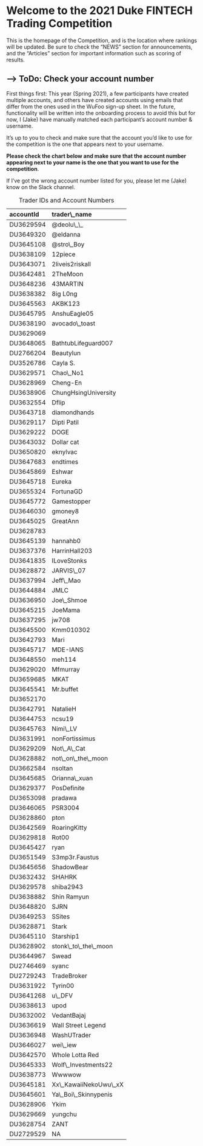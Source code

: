 
<!-- README.md is generated from README.Rmd. Please edit that file -->

# Welcome to the 2021 Duke FINTECH Trading Competition

This is the homepage of the Competition, and is the location where
rankings will be updated. Be sure to check the “NEWS” section for
announcements, and the “Articles” section for important information such
as scoring of results.

<!-- badges: start -->
<!-- badges: end -->

## –&gt; ToDo: Check your account number

First things first: This year (Spring 2021), a few participants have
created multiple accounts, and others have created accounts using emails
that differ from the ones used in the WuFoo sign-up sheet. In the
future, functionality will be written into the onboarding process to
avoid this but for now, I (Jake) have manually matched each
participant’s account number & username.

It’s up to you to check and make sure that the account you’d like to use
for the competition is the one that appears next to your username.

**Please check the chart below and make sure that the account number
appearing next to your name is the one that you want to use for the
competition**.

If I’ve got the wrong account number listed for you, please let me
(Jake) know on the Slack channel.

<table>
<caption>
Trader IDs and Account Numbers
</caption>
<thead>
<tr>
<th style="text-align:left;">
accountId
</th>
<th style="text-align:left;">
trader\_name
</th>
</tr>
</thead>
<tbody>
<tr>
<td style="text-align:left;">
DU3629594
</td>
<td style="text-align:left;">
@deolu\_\_
</td>
</tr>
<tr>
<td style="text-align:left;">
DU3649320
</td>
<td style="text-align:left;">
@eldanna
</td>
</tr>
<tr>
<td style="text-align:left;">
DU3645108
</td>
<td style="text-align:left;">
@stro\_Boy
</td>
</tr>
<tr>
<td style="text-align:left;">
DU3638109
</td>
<td style="text-align:left;">
12piece
</td>
</tr>
<tr>
<td style="text-align:left;">
DU3643071
</td>
<td style="text-align:left;">
2liveis2riskall
</td>
</tr>
<tr>
<td style="text-align:left;">
DU3642481
</td>
<td style="text-align:left;">
2TheMoon
</td>
</tr>
<tr>
<td style="text-align:left;">
DU3648236
</td>
<td style="text-align:left;">
43MARTIN
</td>
</tr>
<tr>
<td style="text-align:left;">
DU3638382
</td>
<td style="text-align:left;">
8ig L0ng
</td>
</tr>
<tr>
<td style="text-align:left;">
DU3645563
</td>
<td style="text-align:left;">
AKBK123
</td>
</tr>
<tr>
<td style="text-align:left;">
DU3645795
</td>
<td style="text-align:left;">
AnshuEagle05
</td>
</tr>
<tr>
<td style="text-align:left;">
DU3638190
</td>
<td style="text-align:left;">
avocado\_toast
</td>
</tr>
<tr>
<td style="text-align:left;">
DU3629069
</td>
<td style="text-align:left;">
<B@nk>
</td>
</tr>
<tr>
<td style="text-align:left;">
DU3648065
</td>
<td style="text-align:left;">
BathtubLifeguard007
</td>
</tr>
<tr>
<td style="text-align:left;">
DU2766204
</td>
<td style="text-align:left;">
Beautylun
</td>
</tr>
<tr>
<td style="text-align:left;">
DU3526786
</td>
<td style="text-align:left;">
Cayla S.
</td>
</tr>
<tr>
<td style="text-align:left;">
DU3629571
</td>
<td style="text-align:left;">
Chao\_No1
</td>
</tr>
<tr>
<td style="text-align:left;">
DU3628969
</td>
<td style="text-align:left;">
Cheng-En
</td>
</tr>
<tr>
<td style="text-align:left;">
DU3638906
</td>
<td style="text-align:left;">
ChungHsingUniversity
</td>
</tr>
<tr>
<td style="text-align:left;">
DU3632554
</td>
<td style="text-align:left;">
Dflip
</td>
</tr>
<tr>
<td style="text-align:left;">
DU3643718
</td>
<td style="text-align:left;">
diamondhands
</td>
</tr>
<tr>
<td style="text-align:left;">
DU3629117
</td>
<td style="text-align:left;">
Dipti Patil
</td>
</tr>
<tr>
<td style="text-align:left;">
DU3629222
</td>
<td style="text-align:left;">
DOGE
</td>
</tr>
<tr>
<td style="text-align:left;">
DU3643032
</td>
<td style="text-align:left;">
Dollar cat
</td>
</tr>
<tr>
<td style="text-align:left;">
DU3650820
</td>
<td style="text-align:left;">
eknylvac
</td>
</tr>
<tr>
<td style="text-align:left;">
DU3647683
</td>
<td style="text-align:left;">
endtimes
</td>
</tr>
<tr>
<td style="text-align:left;">
DU3645869
</td>
<td style="text-align:left;">
Eshwar
</td>
</tr>
<tr>
<td style="text-align:left;">
DU3645718
</td>
<td style="text-align:left;">
Eureka
</td>
</tr>
<tr>
<td style="text-align:left;">
DU3655324
</td>
<td style="text-align:left;">
FortunaGD
</td>
</tr>
<tr>
<td style="text-align:left;">
DU3645772
</td>
<td style="text-align:left;">
Gamestopper
</td>
</tr>
<tr>
<td style="text-align:left;">
DU3646030
</td>
<td style="text-align:left;">
gmoney8
</td>
</tr>
<tr>
<td style="text-align:left;">
DU3645025
</td>
<td style="text-align:left;">
GreatAnn
</td>
</tr>
<tr>
<td style="text-align:left;">
DU3628783
</td>
<td style="text-align:left;">
<GU@LTER>
</td>
</tr>
<tr>
<td style="text-align:left;">
DU3645139
</td>
<td style="text-align:left;">
hannahb0
</td>
</tr>
<tr>
<td style="text-align:left;">
DU3637376
</td>
<td style="text-align:left;">
HarrinHall203
</td>
</tr>
<tr>
<td style="text-align:left;">
DU3641835
</td>
<td style="text-align:left;">
ILoveStonks
</td>
</tr>
<tr>
<td style="text-align:left;">
DU3628872
</td>
<td style="text-align:left;">
JARVIS\_07
</td>
</tr>
<tr>
<td style="text-align:left;">
DU3637994
</td>
<td style="text-align:left;">
Jeff\_Mao
</td>
</tr>
<tr>
<td style="text-align:left;">
DU3644884
</td>
<td style="text-align:left;">
JMLC
</td>
</tr>
<tr>
<td style="text-align:left;">
DU3636950
</td>
<td style="text-align:left;">
Joe\_Shmoe
</td>
</tr>
<tr>
<td style="text-align:left;">
DU3645215
</td>
<td style="text-align:left;">
JoeMama
</td>
</tr>
<tr>
<td style="text-align:left;">
DU3637295
</td>
<td style="text-align:left;">
jw708
</td>
</tr>
<tr>
<td style="text-align:left;">
DU3645500
</td>
<td style="text-align:left;">
Kmm010302
</td>
</tr>
<tr>
<td style="text-align:left;">
DU3642793
</td>
<td style="text-align:left;">
Mari
</td>
</tr>
<tr>
<td style="text-align:left;">
DU3645717
</td>
<td style="text-align:left;">
MDE-IANS
</td>
</tr>
<tr>
<td style="text-align:left;">
DU3648550
</td>
<td style="text-align:left;">
meh114
</td>
</tr>
<tr>
<td style="text-align:left;">
DU3629020
</td>
<td style="text-align:left;">
Mfmurray
</td>
</tr>
<tr>
<td style="text-align:left;">
DU3659685
</td>
<td style="text-align:left;">
MKAT
</td>
</tr>
<tr>
<td style="text-align:left;">
DU3645541
</td>
<td style="text-align:left;">
Mr.buffet
</td>
</tr>
<tr>
<td style="text-align:left;">
DU3652170
</td>
<td style="text-align:left;">
<mvk@18>
</td>
</tr>
<tr>
<td style="text-align:left;">
DU3642791
</td>
<td style="text-align:left;">
NatalieH
</td>
</tr>
<tr>
<td style="text-align:left;">
DU3644753
</td>
<td style="text-align:left;">
ncsu19
</td>
</tr>
<tr>
<td style="text-align:left;">
DU3645763
</td>
<td style="text-align:left;">
Nimi\_LV
</td>
</tr>
<tr>
<td style="text-align:left;">
DU3631991
</td>
<td style="text-align:left;">
nonFortissimus
</td>
</tr>
<tr>
<td style="text-align:left;">
DU3629209
</td>
<td style="text-align:left;">
Not\_A\_Cat
</td>
</tr>
<tr>
<td style="text-align:left;">
DU3628882
</td>
<td style="text-align:left;">
not\_on\_the\_moon
</td>
</tr>
<tr>
<td style="text-align:left;">
DU3662584
</td>
<td style="text-align:left;">
nsoltan
</td>
</tr>
<tr>
<td style="text-align:left;">
DU3645685
</td>
<td style="text-align:left;">
Orianna\_xuan
</td>
</tr>
<tr>
<td style="text-align:left;">
DU3629377
</td>
<td style="text-align:left;">
PosDefinite
</td>
</tr>
<tr>
<td style="text-align:left;">
DU3653098
</td>
<td style="text-align:left;">
pradawa
</td>
</tr>
<tr>
<td style="text-align:left;">
DU3646065
</td>
<td style="text-align:left;">
PSR3004
</td>
</tr>
<tr>
<td style="text-align:left;">
DU3628860
</td>
<td style="text-align:left;">
pton
</td>
</tr>
<tr>
<td style="text-align:left;">
DU3642569
</td>
<td style="text-align:left;">
RoaringKitty
</td>
</tr>
<tr>
<td style="text-align:left;">
DU3629818
</td>
<td style="text-align:left;">
Rot00
</td>
</tr>
<tr>
<td style="text-align:left;">
DU3645427
</td>
<td style="text-align:left;">
ryan
</td>
</tr>
<tr>
<td style="text-align:left;">
DU3651549
</td>
<td style="text-align:left;">
S3mp3r.Faustus
</td>
</tr>
<tr>
<td style="text-align:left;">
DU3645656
</td>
<td style="text-align:left;">
ShadowBear
</td>
</tr>
<tr>
<td style="text-align:left;">
DU3632432
</td>
<td style="text-align:left;">
SHAHRK
</td>
</tr>
<tr>
<td style="text-align:left;">
DU3629578
</td>
<td style="text-align:left;">
shiba2943
</td>
</tr>
<tr>
<td style="text-align:left;">
DU3638882
</td>
<td style="text-align:left;">
Shin Ramyun
</td>
</tr>
<tr>
<td style="text-align:left;">
DU3648820
</td>
<td style="text-align:left;">
SJRN
</td>
</tr>
<tr>
<td style="text-align:left;">
DU3649253
</td>
<td style="text-align:left;">
SSites
</td>
</tr>
<tr>
<td style="text-align:left;">
DU3628871
</td>
<td style="text-align:left;">
Stark
</td>
</tr>
<tr>
<td style="text-align:left;">
DU3645110
</td>
<td style="text-align:left;">
Starship1
</td>
</tr>
<tr>
<td style="text-align:left;">
DU3628902
</td>
<td style="text-align:left;">
stonk\_to\_the\_moon
</td>
</tr>
<tr>
<td style="text-align:left;">
DU3644967
</td>
<td style="text-align:left;">
Swead
</td>
</tr>
<tr>
<td style="text-align:left;">
DU2746469
</td>
<td style="text-align:left;">
syanc
</td>
</tr>
<tr>
<td style="text-align:left;">
DU2729243
</td>
<td style="text-align:left;">
TradeBroker
</td>
</tr>
<tr>
<td style="text-align:left;">
DU3631922
</td>
<td style="text-align:left;">
Tyrin00
</td>
</tr>
<tr>
<td style="text-align:left;">
DU3641268
</td>
<td style="text-align:left;">
u\_DFV
</td>
</tr>
<tr>
<td style="text-align:left;">
DU3638613
</td>
<td style="text-align:left;">
upod
</td>
</tr>
<tr>
<td style="text-align:left;">
DU3632002
</td>
<td style="text-align:left;">
VedantBajaj
</td>
</tr>
<tr>
<td style="text-align:left;">
DU3636619
</td>
<td style="text-align:left;">
Wall Street Legend
</td>
</tr>
<tr>
<td style="text-align:left;">
DU3636948
</td>
<td style="text-align:left;">
WashUTrader
</td>
</tr>
<tr>
<td style="text-align:left;">
DU3646027
</td>
<td style="text-align:left;">
wei\_iew
</td>
</tr>
<tr>
<td style="text-align:left;">
DU3642570
</td>
<td style="text-align:left;">
Whole Lotta Red
</td>
</tr>
<tr>
<td style="text-align:left;">
DU3645333
</td>
<td style="text-align:left;">
Wolf\_Investments22
</td>
</tr>
<tr>
<td style="text-align:left;">
DU3638773
</td>
<td style="text-align:left;">
Wwwwow
</td>
</tr>
<tr>
<td style="text-align:left;">
DU3645181
</td>
<td style="text-align:left;">
Xx\_KawaiiNekoUwu\_xX
</td>
</tr>
<tr>
<td style="text-align:left;">
DU3645601
</td>
<td style="text-align:left;">
Ya\_Boi\_Skinnypenis
</td>
</tr>
<tr>
<td style="text-align:left;">
DU3628906
</td>
<td style="text-align:left;">
Ykim
</td>
</tr>
<tr>
<td style="text-align:left;">
DU3629669
</td>
<td style="text-align:left;">
yungchu
</td>
</tr>
<tr>
<td style="text-align:left;">
DU3628754
</td>
<td style="text-align:left;">
ZANT
</td>
</tr>
<tr>
<td style="text-align:left;">
DU2729529
</td>
<td style="text-align:left;">
NA
</td>
</tr>
</tbody>
</table>
